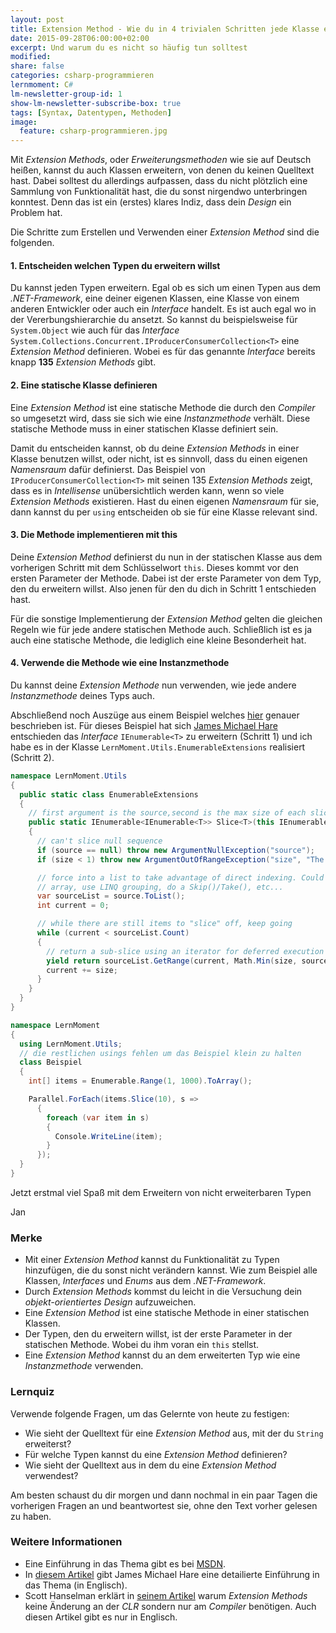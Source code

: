 ```yaml
---
layout: post
title: Extension Method - Wie du in 4 trivialen Schritten jede Klasse erweitern kannst
date: 2015-09-28T06:00:00+02:00
excerpt: Und warum du es nicht so häufig tun solltest
modified:
share: false
categories: csharp-programmieren
lernmoment: C#
lm-newsletter-group-id: 1
show-lm-newsletter-subscribe-box: true
tags: [Syntax, Datentypen, Methoden]
image:
  feature: csharp-programmieren.jpg
---
```


Mit *Extension Methods*, oder *Erweiterungsmethoden* wie sie auf Deutsch heißen, kannst du auch Klassen erweitern, von denen du keinen Quelltext hast. Dabei solltest du allerdings aufpassen, dass du nicht plötzlich eine Sammlung von Funktionalität hast, die du sonst nirgendwo unterbringen konntest. Denn das ist ein (erstes) klares Indiz, dass dein *Design* ein Problem hat.

Die Schritte zum Erstellen und Verwenden einer *Extension Method* sind die folgenden.

#### 1. Entscheiden welchen Typen du erweitern willst

Du kannst jeden Typen erweitern. Egal ob es sich um einen Typen aus dem *.NET-Framework*, eine deiner eigenen Klassen, eine Klasse von einem anderen Entwickler oder auch ein *Interface* handelt. Es ist auch egal wo in der Vererbungshierarchie du ansetzt. So kannst du beispielsweise für `System.Object` wie auch für das *Interface* `System.Collections.Concurrent.IProducerConsumerCollection<T>` eine *Extension Method* definieren. Wobei es für das genannte *Interface* bereits knapp **135** *Extension Methods* gibt.

#### 2. Eine statische Klasse definieren

Eine *Extension Method* ist eine statische Methode die durch den *Compiler* so umgesetzt wird, dass sie sich wie eine *Instanzmethode* verhält. Diese statische Methode muss in einer statischen Klasse definiert sein.

Damit du entscheiden kannst, ob du deine *Extension Methods* in einer Klasse benutzen willst, oder nicht, ist es sinnvoll, dass du einen eigenen *Namensraum* dafür definierst. Das Beispiel von `IProducerConsumerCollection<T>` mit seinen 135 *Extension Methods* zeigt, dass es in *Intellisense* unübersichtlich werden kann, wenn so viele *Extension Methods* existieren. Hast du einen eigenen *Namensraum* für sie, dann kannst du per `using` entscheiden ob sie für eine Klasse relevant sind.

#### 3. Die Methode implementieren mit this

Deine *Extension Method* definierst du nun in der statischen Klasse aus dem vorherigen Schritt mit dem Schlüsselwort `this`. Dieses kommt vor den ersten Parameter der Methode. Dabei ist der erste Parameter von dem Typ, den du erweitern willst. Also jenen für den du dich in Schritt 1 entschieden hast.

Für die sonstige Implementierung der *Extension Method* gelten die gleichen Regeln wie für jede andere statischen Methode auch. Schließlich ist es ja auch eine statische Methode, die lediglich eine kleine Besonderheit hat.

#### 4. Verwende die Methode wie eine Instanzmethode

Du kannst deine *Extension Methode* nun verwenden, wie jede andere *Instanzmethode* deines Typs auch.

Abschließend noch Auszüge aus einem Beispiel welches [hier](http://geekswithblogs.net/BlackRabbitCoder/BlackRabbitCoder/archive/2013/03/08/c.net-little-wonders-extension-methods-demystified.aspx) genauer beschrieben ist. Für dieses Beispiel hat sich [James Michael Hare](http://geekswithblogs.net/BlackRabbitCoder/Default.aspx) entschieden das *Interface* `IEnumerable<T>` zu erweitern (Schritt 1) und ich habe es in der Klasse `LernMoment.Utils.EnumerableExtensions` realisiert (Schritt 2).

```cs
namespace LernMoment.Utils
{
  public static class EnumerableExtensions
  {
    // first argument is the source,second is the max size of each slice
    public static IEnumerable<IEnumerable<T>> Slice<T>(this IEnumerable<T> source, int size)
    {
      // can't slice null sequence
      if (source == null) throw new ArgumentNullException("source");
      if (size < 1) throw new ArgumentOutOfRangeException("size", "The size must be positive.");

      // force into a list to take advantage of direct indexing. Could also force into an 
      // array, use LINQ grouping, do a Skip()/Take(), etc...
      var sourceList = source.ToList();
      int current = 0;

      // while there are still items to "slice" off, keep going
      while (current < sourceList.Count)
      {
        // return a sub-slice using an iterator for deferred execution
        yield return sourceList.GetRange(current, Math.Min(size, sourceList.Count - current));
        current += size;
      }
    }
  }
}

namespace LernMoment
{
  using LernMoment.Utils;
  // die restlichen usings fehlen um das Beispiel klein zu halten
  class Beispiel
  {
    int[] items = Enumerable.Range(1, 1000).ToArray();

    Parallel.ForEach(items.Slice(10), s =>
      {
        foreach (var item in s)
        {
          Console.WriteLine(item);
        }
      });
  }
}
```

Jetzt erstmal viel Spaß mit dem Erweitern von nicht erweiterbaren Typen

Jan

### Merke

-	Mit einer *Extension Method* kannst du Funktionalität zu Typen hinzufügen, die du sonst nicht verändern kannst. Wie zum Beispiel alle Klassen, *Interfaces* und *Enums* aus dem *.NET-Framework*.
-	Durch *Extension Methods* kommst du leicht in die Versuchung dein *objekt-orientiertes Design* aufzuweichen.
-	Eine *Extension Method* ist eine statische Methode in einer statischen Klassen.
-	Der Typen, den du erweitern willst, ist der erste Parameter in der statischen Methode. Wobei du ihm voran ein `this` stellst.
-	Eine *Extension Method* kannst du an dem erweiterten Typ wie eine *Instanzmethode* verwenden.

### Lernquiz 

Verwende folgende Fragen, um das Gelernte von heute zu festigen:

-	Wie sieht der Quelltext für eine *Extension Method* aus, mit der du `String` erweiterst?
-	Für welche Typen kannst du eine *Extension Method* definieren?
-	Wie sieht der Quelltext aus in dem du eine *Extension Method* verwendest?

Am besten schaust du dir morgen und dann nochmal in ein paar Tagen die vorherigen Fragen an und beantwortest sie, ohne den Text vorher gelesen zu haben.

### Weitere Informationen

-	Eine Einführung in das Thema gibt es bei [MSDN](https://msdn.microsoft.com/de-de/library/bb383977.aspx).
-	In [diesem Artikel](http://geekswithblogs.net/BlackRabbitCoder/BlackRabbitCoder/archive/2013/03/08/c.net-little-wonders-extension-methods-demystified.aspx) gibt James Michael Hare eine detailierte Einführung in das Thema (in Englisch).
-	Scott Hanselman erklärt in [seinem Artikel](http://www.hanselman.com/blog/HowDoExtensionMethodsWorkAndWhyWasANewCLRNotRequired.aspx) warum *Extension Methods* keine Änderung an der *CLR* sondern nur am *Compiler* benötigen. Auch diesen Artikel gibt es nur in Englisch.

